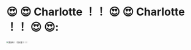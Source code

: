 # 😍 😍  Charlotte ！！ 😍 😍 Charlotte ！！ 😍 😍:
<img src="https://typora-dx.oss-cn-guangzhou.aliyuncs.com/img/image-20221023203752316.png" alt="夏洛特！！我老婆！！！" style="zoom:33%;" />
